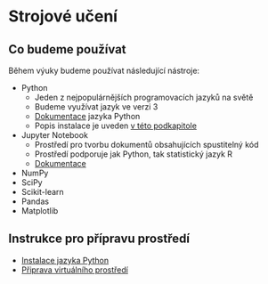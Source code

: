 # Strojové učení

## Co budeme používat

Během výuky budeme používat následující nástroje:

- Python 
  - Jeden z nejpopulárnějších programovacích jazyků na světě
  - Budeme využívat jazyk ve verzi 3
  - [Dokumentace](https://docs.python.org/3/) jazyka Python
  - Popis instalace je uveden [v této podkapitole](#install-python)
- Jupyter Notebook
  - Prostředí pro tvorbu dokumentů obsahujících spustitelný kód
  - Prostředí podporuje jak Python, tak statistický jazyk R
  - [Dokumentace](https://jupyter-notebook.readthedocs.io/en/stable/notebook.html)
- NumPy
- SciPy
- Scikit-learn
- Pandas
- Matplotlib


## Instrukce pro přípravu prostředí

- [Instalace jazyka Python](https://github.com/vojtechpavlu/machine-learning/blob/prep_python-install/python-install/README.md)
- [Připrava virtuálního prostředí](https://github.com/vojtechpavlu/machine-learning/edit/prep_venv/README.md)


    
